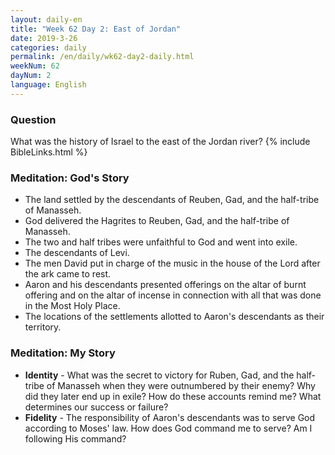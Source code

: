```yaml
---
layout: daily-en
title: "Week 62 Day 2: East of Jordan"
date: 2019-3-26 
categories: daily
permalink: /en/daily/wk62-day2-daily.html
weekNum: 62
dayNum: 2
language: English
---
```

### Question     
What was the history of Israel to the east of the Jordan river?
{% include BibleLinks.html %} 
### Meditation: God's Story   
+ The land settled by the descendants of Reuben, Gad, and the half-tribe of Manasseh. 
+ God delivered the Hagrites to Reuben, Gad, and the half-tribe of Manasseh. 
+ The two and half tribes were unfaithful to God and went into exile. 
+ The descendants of Levi. 
+ The men David put in charge of the music in the house of the Lord after the ark came to rest. 
+ Aaron and his descendants presented offerings on the altar of burnt offering and on the altar of incense in connection with all that was done in the Most Holy Place. 
+ The locations of the settlements allotted to Aaron's descendants as their territory. 
### Meditation: My Story   
+ **Identity** - What was the secret to victory for Ruben, Gad, and the half-tribe of Manasseh when they were outnumbered by their enemy? Why did they later end up in exile? How do these accounts remind me? What determines our success or failure? 
+ **Fidelity** - The responsibility of Aaron's descendants was to serve God according to Moses' law. How does God command me to serve? Am I following His command? 
